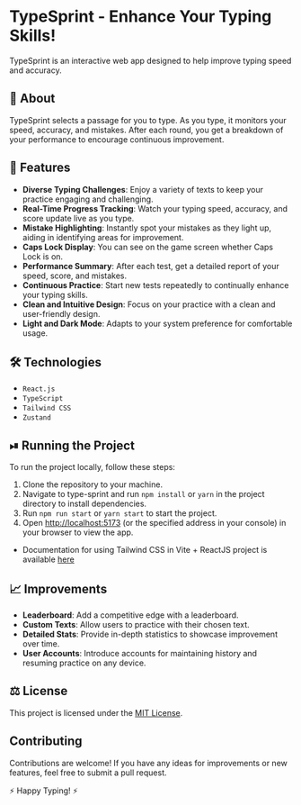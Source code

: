 # TypeSprint - Enhance Your Typing Skills!

TypeSprint is an interactive web app designed to help improve typing speed and accuracy.

## 📝 About

TypeSprint selects a passage for you to type. As you type, it monitors your speed, accuracy, and mistakes. After each round, you get a breakdown of your performance to encourage continuous improvement.

## 🚀 Features

- **Diverse Typing Challenges**: Enjoy a variety of texts to keep your practice engaging and challenging.
- **Real-Time Progress Tracking**: Watch your typing speed, accuracy, and score update live as you type.
- **Mistake Highlighting**: Instantly spot your mistakes as they light up, aiding in identifying areas for improvement.
- **Caps Lock Display**: You can see on the game screen whether Caps Lock is on.
- **Performance Summary**: After each test, get a detailed report of your speed, score, and mistakes.
- **Continuous Practice**: Start new tests repeatedly to continually enhance your typing skills.
- **Clean and Intuitive Design**: Focus on your practice with a clean and user-friendly design.
- **Light and Dark Mode**: Adapts to your system preference for comfortable usage.

## 🛠️ Technologies

- `React.js`
- `TypeScript`
- `Tailwind CSS`
- `Zustand`

## ⏯ Running the Project

To run the project locally, follow these steps:

1. Clone the repository to your machine.
2. Navigate to type-sprint and run `npm install` or `yarn` in the project directory to install dependencies.
3. Run `npm run start` or `yarn start` to start the project.
4. Open [http://localhost:5173](http://localhost:5173) (or the specified address in your console) in your browser to view the app.

- Documentation for using Tailwind CSS in Vite + ReactJS project is available [here](https://tailwindcss.com/docs/guides/vite)

## 📈 Improvements

- **Leaderboard**: Add a competitive edge with a leaderboard.
- **Custom Texts**: Allow users to practice with their chosen text.
- **Detailed Stats**: Provide in-depth statistics to showcase improvement over time.
- **User Accounts**: Introduce accounts for maintaining history and resuming practice on any device.

## ⚖️ License

This project is licensed under the [MIT License](LICENSE).

## Contributing

Contributions are welcome! If you have any ideas for improvements or new features, feel free to submit a pull request.

⚡ Happy Typing! ⚡